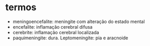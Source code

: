 # termos
- meningoencefalite: meningite com alteração do estado mental
- encefalite: inflamação cerebral difusa
- cerebrite: inflamação cerebral localizada
- paquimeningite: dura. Leptomeningite: pia e aracnoide


